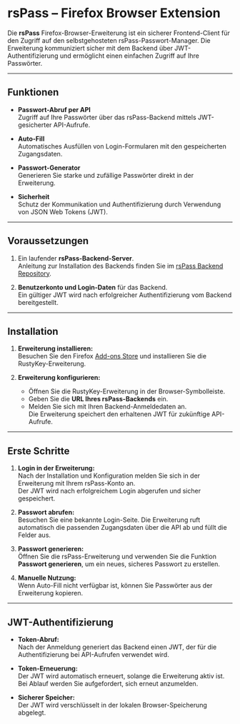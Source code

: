 # rsPass – Firefox Browser Extension

Die **rsPass** Firefox-Browser-Erweiterung ist ein sicherer Frontend-Client für den Zugriff auf den selbstgehosteten rsPass-Passwort-Manager. Die Erweiterung kommuniziert sicher mit dem Backend über JWT-Authentifizierung und ermöglicht einen einfachen Zugriff auf Ihre Passwörter.

---

## **Funktionen**

- **Passwort-Abruf per API**  
  Zugriff auf Ihre Passwörter über das rsPass-Backend mittels JWT-gesicherter API-Aufrufe.

- **Auto-Fill**  
  Automatisches Ausfüllen von Login-Formularen mit den gespeicherten Zugangsdaten.

- **Passwort-Generator**  
  Generieren Sie starke und zufällige Passwörter direkt in der Erweiterung.

- **Sicherheit**  
  Schutz der Kommunikation und Authentifizierung durch Verwendung von JSON Web Tokens (JWT).

---

## **Voraussetzungen**

1. Ein laufender **rsPass-Backend-Server**.  
   Anleitung zur Installation des Backends finden Sie im [rsPass Backend Repository](https://github.com/username/rspass-backend).

2. **Benutzerkonto und Login-Daten** für das Backend.  
   Ein gültiger JWT wird nach erfolgreicher Authentifizierung vom Backend bereitgestellt.

---

## **Installation**

1. **Erweiterung installieren:**  
   Besuchen Sie den Firefox [Add-ons Store](https://addons.mozilla.org) und installieren Sie die RustyKey-Erweiterung.

2. **Erweiterung konfigurieren:**  
   - Öffnen Sie die RustyKey-Erweiterung in der Browser-Symbolleiste.  
   - Geben Sie die **URL Ihres rsPass-Backends** ein.  
   - Melden Sie sich mit Ihren Backend-Anmeldedaten an.  
     Die Erweiterung speichert den erhaltenen JWT für zukünftige API-Aufrufe.

---

## **Erste Schritte**

1. **Login in der Erweiterung:**  
   Nach der Installation und Konfiguration melden Sie sich in der Erweiterung mit Ihrem rsPass-Konto an.  
   Der JWT wird nach erfolgreichem Login abgerufen und sicher gespeichert.

2. **Passwort abrufen:**  
   Besuchen Sie eine bekannte Login-Seite. Die Erweiterung ruft automatisch die passenden Zugangsdaten über die API ab und füllt die Felder aus.

3. **Passwort generieren:**  
   Öffnen Sie die rsPass-Erweiterung und verwenden Sie die Funktion **Passwort generieren**, um ein neues, sicheres Passwort zu erstellen.

4. **Manuelle Nutzung:**  
   Wenn Auto-Fill nicht verfügbar ist, können Sie Passwörter aus der Erweiterung kopieren.

---

## **JWT-Authentifizierung**

- **Token-Abruf:**  
  Nach der Anmeldung generiert das Backend einen JWT, der für die Authentifizierung bei API-Aufrufen verwendet wird.

- **Token-Erneuerung:**  
  Der JWT wird automatisch erneuert, solange die Erweiterung aktiv ist. Bei Ablauf werden Sie aufgefordert, sich erneut anzumelden.

- **Sicherer Speicher:**  
  Der JWT wird verschlüsselt in der lokalen Browser-Speicherung abgelegt.
